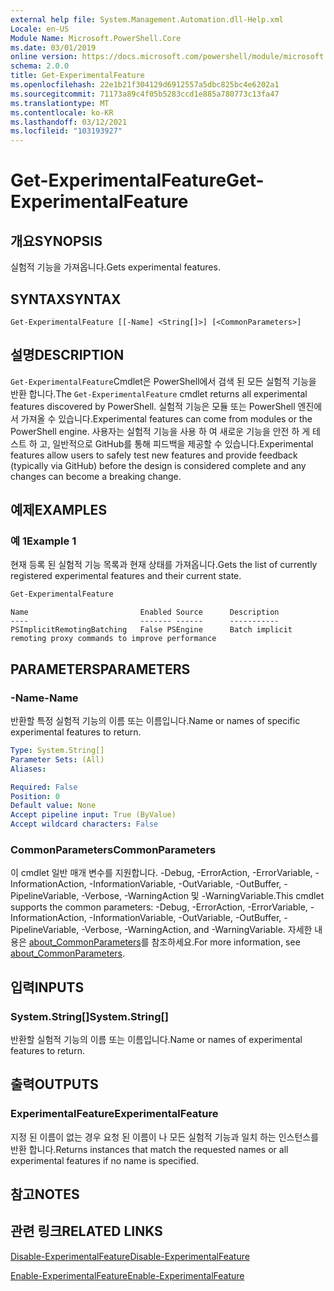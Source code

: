 ```yaml
---
external help file: System.Management.Automation.dll-Help.xml
Locale: en-US
Module Name: Microsoft.PowerShell.Core
ms.date: 03/01/2019
online version: https://docs.microsoft.com/powershell/module/microsoft.powershell.core/get-experimentalfeature?view=powershell-7&WT.mc_id=ps-gethelp
schema: 2.0.0
title: Get-ExperimentalFeature
ms.openlocfilehash: 22e1b21f304129d6912557a5dbc825bc4e6202a1
ms.sourcegitcommit: 71173a89c4f05b5283ccd1e885a780773c13fa47
ms.translationtype: MT
ms.contentlocale: ko-KR
ms.lasthandoff: 03/12/2021
ms.locfileid: "103193927"
---
```

# <span data-ttu-id="ada04-102">Get-ExperimentalFeature</span><span class="sxs-lookup"><span data-stu-id="ada04-102">Get-ExperimentalFeature</span></span>

## <span data-ttu-id="ada04-103">개요</span><span class="sxs-lookup"><span data-stu-id="ada04-103">SYNOPSIS</span></span>
<span data-ttu-id="ada04-104">실험적 기능을 가져옵니다.</span><span class="sxs-lookup"><span data-stu-id="ada04-104">Gets experimental features.</span></span>

## <span data-ttu-id="ada04-105">SYNTAX</span><span class="sxs-lookup"><span data-stu-id="ada04-105">SYNTAX</span></span>

```
Get-ExperimentalFeature [[-Name] <String[]>] [<CommonParameters>]
```

## <span data-ttu-id="ada04-106">설명</span><span class="sxs-lookup"><span data-stu-id="ada04-106">DESCRIPTION</span></span>

<span data-ttu-id="ada04-107">`Get-ExperimentalFeature`Cmdlet은 PowerShell에서 검색 된 모든 실험적 기능을 반환 합니다.</span><span class="sxs-lookup"><span data-stu-id="ada04-107">The `Get-ExperimentalFeature` cmdlet returns all experimental features discovered by PowerShell.</span></span>
<span data-ttu-id="ada04-108">실험적 기능은 모듈 또는 PowerShell 엔진에서 가져올 수 있습니다.</span><span class="sxs-lookup"><span data-stu-id="ada04-108">Experimental features can come from modules or the PowerShell engine.</span></span> <span data-ttu-id="ada04-109">사용자는 실험적 기능을 사용 하 여 새로운 기능을 안전 하 게 테스트 하 고, 일반적으로 GitHub를 통해 피드백을 제공할 수 있습니다.</span><span class="sxs-lookup"><span data-stu-id="ada04-109">Experimental features allow users to safely test new features and provide feedback (typically via GitHub) before the design is considered complete and any changes can become a breaking change.</span></span>

## <span data-ttu-id="ada04-110">예제</span><span class="sxs-lookup"><span data-stu-id="ada04-110">EXAMPLES</span></span>

### <span data-ttu-id="ada04-111">예 1</span><span class="sxs-lookup"><span data-stu-id="ada04-111">Example 1</span></span>

<span data-ttu-id="ada04-112">현재 등록 된 실험적 기능 목록과 현재 상태를 가져옵니다.</span><span class="sxs-lookup"><span data-stu-id="ada04-112">Gets the list of currently registered experimental features and their current state.</span></span>

```powershell
Get-ExperimentalFeature
```

```Output
Name                         Enabled Source      Description
----                         ------- ------      -----------
PSImplicitRemotingBatching   False PSEngine      Batch implicit remoting proxy commands to improve performance
```

## <span data-ttu-id="ada04-113">PARAMETERS</span><span class="sxs-lookup"><span data-stu-id="ada04-113">PARAMETERS</span></span>

### <span data-ttu-id="ada04-114">-Name</span><span class="sxs-lookup"><span data-stu-id="ada04-114">-Name</span></span>

<span data-ttu-id="ada04-115">반환할 특정 실험적 기능의 이름 또는 이름입니다.</span><span class="sxs-lookup"><span data-stu-id="ada04-115">Name or names of specific experimental features to return.</span></span>

```yaml
Type: System.String[]
Parameter Sets: (All)
Aliases:

Required: False
Position: 0
Default value: None
Accept pipeline input: True (ByValue)
Accept wildcard characters: False
```

### <span data-ttu-id="ada04-116">CommonParameters</span><span class="sxs-lookup"><span data-stu-id="ada04-116">CommonParameters</span></span>

<span data-ttu-id="ada04-117">이 cmdlet 일반 매개 변수를 지원합니다. -Debug, -ErrorAction, -ErrorVariable, -InformationAction, -InformationVariable, -OutVariable, -OutBuffer, -PipelineVariable, -Verbose, -WarningAction 및 -WarningVariable.</span><span class="sxs-lookup"><span data-stu-id="ada04-117">This cmdlet supports the common parameters: -Debug, -ErrorAction, -ErrorVariable, -InformationAction, -InformationVariable, -OutVariable, -OutBuffer, -PipelineVariable, -Verbose, -WarningAction, and -WarningVariable.</span></span> <span data-ttu-id="ada04-118">자세한 내용은 [about_CommonParameters](https://go.microsoft.com/fwlink/?LinkID=113216)를 참조하세요.</span><span class="sxs-lookup"><span data-stu-id="ada04-118">For more information, see [about_CommonParameters](https://go.microsoft.com/fwlink/?LinkID=113216).</span></span>

## <span data-ttu-id="ada04-119">입력</span><span class="sxs-lookup"><span data-stu-id="ada04-119">INPUTS</span></span>

### <span data-ttu-id="ada04-120">System.String[]</span><span class="sxs-lookup"><span data-stu-id="ada04-120">System.String[]</span></span>

<span data-ttu-id="ada04-121">반환할 실험적 기능의 이름 또는 이름입니다.</span><span class="sxs-lookup"><span data-stu-id="ada04-121">Name or names of experimental features to return.</span></span>

## <span data-ttu-id="ada04-122">출력</span><span class="sxs-lookup"><span data-stu-id="ada04-122">OUTPUTS</span></span>

### <span data-ttu-id="ada04-123">ExperimentalFeature</span><span class="sxs-lookup"><span data-stu-id="ada04-123">ExperimentalFeature</span></span>

<span data-ttu-id="ada04-124">지정 된 이름이 없는 경우 요청 된 이름이 나 모든 실험적 기능과 일치 하는 인스턴스를 반환 합니다.</span><span class="sxs-lookup"><span data-stu-id="ada04-124">Returns instances that match the requested names or all experimental features if no name is specified.</span></span>

## <span data-ttu-id="ada04-125">참고</span><span class="sxs-lookup"><span data-stu-id="ada04-125">NOTES</span></span>

## <span data-ttu-id="ada04-126">관련 링크</span><span class="sxs-lookup"><span data-stu-id="ada04-126">RELATED LINKS</span></span>

[<span data-ttu-id="ada04-127">Disable-ExperimentalFeature</span><span class="sxs-lookup"><span data-stu-id="ada04-127">Disable-ExperimentalFeature</span></span>](Disable-ExperimentalFeature.md)

[<span data-ttu-id="ada04-128">Enable-ExperimentalFeature</span><span class="sxs-lookup"><span data-stu-id="ada04-128">Enable-ExperimentalFeature</span></span>](Enable-ExperimentalFeature.md)
